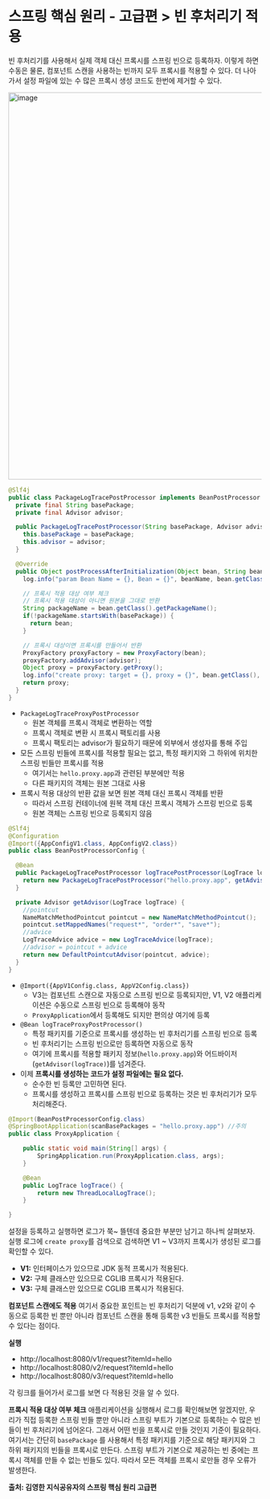 # 스프링 핵심 원리 - 고급편 > 빈 후처리기 적용
빈 후처리기를 사용해서 실제 객체 대신 프록시를 스프링 빈으로 등록하자.
이렇게 하면 수동은 물론, 컴포넌트 스캔을 사용하는 빈까지 모두 프록시를 적용할 수 있다.
더 나아가서 설정 파일에 있는 수 많은 프록시 생성 코드도 한번에 제거할 수 있다.

<img width="770" alt="image" src="https://github.com/user-attachments/assets/e8f71c20-6894-425e-8803-66adea4317f9">

```java
@Slf4j
public class PackageLogTracePostProcessor implements BeanPostProcessor {
  private final String basePackage;
  private final Advisor advisor;

  public PackageLogTracePostProcessor(String basePackage, Advisor advisor) {
    this.basePackage = basePackage;
    this.advisor = advisor;
  }

  @Override
  public Object postProcessAfterInitialization(Object bean, String beanName) throws BeansException {
    log.info("param Bean Name = {}, Bean = {}", beanName, bean.getClass());

    // 프록시 적용 대상 여부 체크
    // 프록시 적용 대상이 아니면 원본을 그대로 반환
    String packageName = bean.getClass().getPackageName();
    if(!packageName.startsWith(basePackage)) {
      return bean;
    }

    // 프록시 대상이면 프록시를 만들어서 반환
    ProxyFactory proxyFactory = new ProxyFactory(bean);
    proxyFactory.addAdvisor(advisor);
    Object proxy = proxyFactory.getProxy();
    log.info("create proxy: target = {}, proxy = {}", bean.getClass(), proxy.getClass());
    return proxy;
  }
}
```

- `PackageLogTraceProxyPostProcessor`
  - 원본 객체를 프록시 객체로 변환하는 역할
  - 프록시 객체로 변환 시 프록시 팩토리를 사용
  - 프록시 팩토리는 advisor가 필요하기 때문에 외부에서 생성자를 통해 주입
- 모든 스프링 빈들에 프록시를 적용할 필요는 없고, 특정 패키지와 그 하위에 위치한 스프링 빈들만 프록시를 적용
  - 여기서는 `hello.proxy.app`과 관련된 부분에만 적용
  - 다른 패키지의 객체는 원본 그대로 사용
- 프록시 적용 대상의 반환 값을 보면 원본 객체 대신 프록시 객체를 반환
  - 따라서 스프링 컨테이너에 원복 객체 대신 프록시 객체가 스프링 빈으로 등록
  - 원본 객체는 스프링 빈으로 등록되지 않음

```java
@Slf4j
@Configuration
@Import({AppConfigV1.class, AppConfigV2.class})
public class BeanPostProcessorConfig {

  @Bean
  public PackageLogTracePostProcessor logTracePostProcessor(LogTrace logTrace) {
    return new PackageLogTracePostProcessor("hello.proxy.app", getAdvisor(logTrace));
  }

  private Advisor getAdvisor(LogTrace logTrace) {
    //pointcut
    NameMatchMethodPointcut pointcut = new NameMatchMethodPointcut();
    pointcut.setMappedNames("request*", "order*", "save*");
    //advice
    LogTraceAdvice advice = new LogTraceAdvice(logTrace);
    //advisor = pointcut + advice
    return new DefaultPointcutAdvisor(pointcut, advice);
  }
}
```
- `@Import({AppV1Config.class, AppV2Config.class})`
  - V3는 컴포넌트 스캔으로 자동으로 스프링 빈으로 등록되지만, V1, V2 애플리케이션은 수동으로 스프링 빈으로 등록해야 동작
  - `ProxyApplication`에서 등록해도 되지만 편의상 여기에 등록
- `@Bean logTraceProxyPostProcessor()`
  - 특정 패키지를 기준으로 프록시를 생성하는 빈 후처리기를 스프링 빈으로 등록
  - 빈 후처리기는 스프링 빈으로만 등록하면 자동으로 동작
  - 여기에 프록시를 적용할 패키지 정보(`hello.proxy.app`)와 어드바이저(`getAdvisor(logTrace)`)를 넘겨준다.
- 이제 **프록시를 생성하는 코드가 설정 파일에는 필요 없다.** 
  - 순수한 빈 등록만 고민하면 된다. 
  - 프록시를 생성하고 프록시를 스프링 빈으로 등록하는 것은 빈 후처리기가 모두 처리해준다.

```java
@Import(BeanPostProcessorConfig.class)
@SpringBootApplication(scanBasePackages = "hello.proxy.app") //주의
public class ProxyApplication {

	public static void main(String[] args) {
		SpringApplication.run(ProxyApplication.class, args);
	}

	@Bean
	public LogTrace logTrace() {
		return new ThreadLocalLogTrace();
	}

}
```

설정을 등록하고 실행하면 로그가 쭉~ 뜰텐데
중요한 부분만 남기고 하나씩 살펴보자.
실행 로그에 `create proxy`를 검색으로 검색하면 V1 ~ V3까지 프록시가 생성된 로그를 확인할 수 있다.

- **V1:** 인터페이스가 있으므로 JDK 동적 프록시가 적용된다.
- **V2:** 구체 클래스만 있으므로 CGLIB 프록시가 적용된다.
- **V3:** 구체 클래스만 있으므로 CGLIB 프록시가 적용된다.

**컴포넌트 스캔에도 적용**
여기서 중요한 포인트는 빈 후처리기 덕분에 v1, v2와 같이 수동으로 등록한 빈 뿐만 아니라 컴포넌트 스캔을 통해 등록한 v3 빈들도 프록시를 적용할 수 있다는 점이다.

**실행**
- http://localhost:8080/v1/request?itemId=hello
- http://localhost:8080/v2/request?itemId=hello
- http://localhost:8080/v3/request?itemId=hello

각 링크를 들어가서 로그를 보면 다 적용된 것을 알 수 있다.

**프록시 적용 대상 여부 체크**
애플리케이션을 실행해서 로그를 확인해보면 알겠지만, 우리가 직접 등록한 스프링 빈들 뿐만 아니라 스프링 부트가 기본으로 등록하는 수 많은 빈들이 빈 후처리기에 넘어온다.
그래서 어떤 빈을 프록시로 만들 것인지 기준이 필요하다.
여기서는 간단히 `basePackage` 를 사용해서 특정 패키지를 기준으로 해당 패키지와 그 하위 패키지의 빈들을 프록시로 만든다.
스프링 부트가 기본으로 제공하는 빈 중에는 프록시 객체를 만들 수 없는 빈들도 있다. 따라서 모든 객체를 프록시 로만들 경우 오류가 발생한다.


__출처: 김영한 지식공유자의 스프링 핵심 원리 고급편__